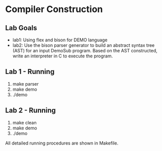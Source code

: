 # Compiler Construction

## Lab Goals
- lab1: Using flex and bison for DEMO language
- lab2: Use the bison parser generator to build an abstract syntax tree (AST) for an input DemoSub program. Based on the AST constructed, write an interpreter in C to execute the program.

## Lab 1 - Running
1. make parser
2. make demo
3. ./demo <file name>

## Lab 2 - Running
1. make clean
2. make demo
3. ./demo <file name>

All detailed running procedures are shown in Makefile.
